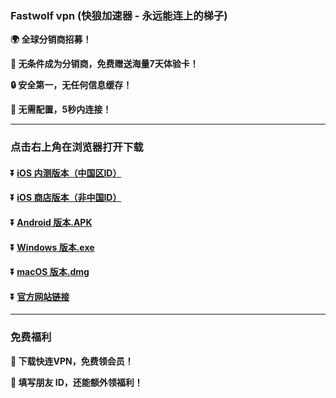 ### Fastwolf vpn (快狼加速器 - 永远能连上的梯子)
**:earth_africa: 全球分销商招募！**

**:man: 无条件成为分销商，免费赠送海量7天体验卡！**

**:lock: 安全第一，无任何信息缓存！**

**:rocket: 无需配置，5秒内连接！**



---
### 点击右上角在浏览器打开下载
#### :arrow_double_down: [iOS 内测版本（中国区ID）](https://appshare.onelink.me/7uiT/1c9f9287)
#### :arrow_double_down: [iOS 商店版本（非中国ID）](https://appshare.onelink.me/7uiT/33e7470c)
#### :arrow_double_down: [Android 版本.APK](https://appshare.onelink.me/7uiT/fa80bb40)
#### :arrow_double_down: [Windows 版本.exe](https://appshare.onelink.me/7uiT/cd934bda)
#### :arrow_double_down: [macOS 版本.dmg](https://appshare.onelink.me/7uiT/1ed3d477)
#### :arrow_double_down: [官方网站链接](https://appshare.onelink.me/7uiT/a60e7e13)
---
### 免费福利
**:gift: 下载快连VPN，免费领会员！**

**:gift: 填写朋友 ID，还能额外领福利！**
